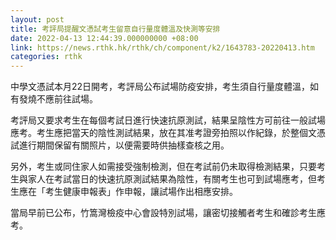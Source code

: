 ```yaml
---
layout: post
title: 考評局提醒文憑試考生留意自行量度體溫及快測等安排
date: 2022-04-13 12:44:39.000000000 +08:00
link: https://news.rthk.hk/rthk/ch/component/k2/1643783-20220413.htm
categories: rthk
---
```


中學文憑試本月22日開考，考評局公布試場防疫安排，考生須自行量度體溫，如有發燒不應前往試場。

考評局又要求考生在每個考試日進行快速抗原測試，結果呈陰性方可前往一般試場應考。考生應把當天的陰性測試結果，放在其准考證旁拍照以作紀錄，於整個文憑試進行期間保留有關照片，以便需要時供抽樣查核之用。

另外，考生或同住家人如需接受強制檢測，但在考試前仍未取得檢測結果，只要考生與家人在考試當日的快速抗原測試結果為陰性，有關考生也可到試場應考，但考生應在「考生健康申報表」作申報，讓試場作出相應安排。

當局早前已公布，竹篙灣檢疫中心會設特別試場，讓密切接觸者考生和確診考生應考。
